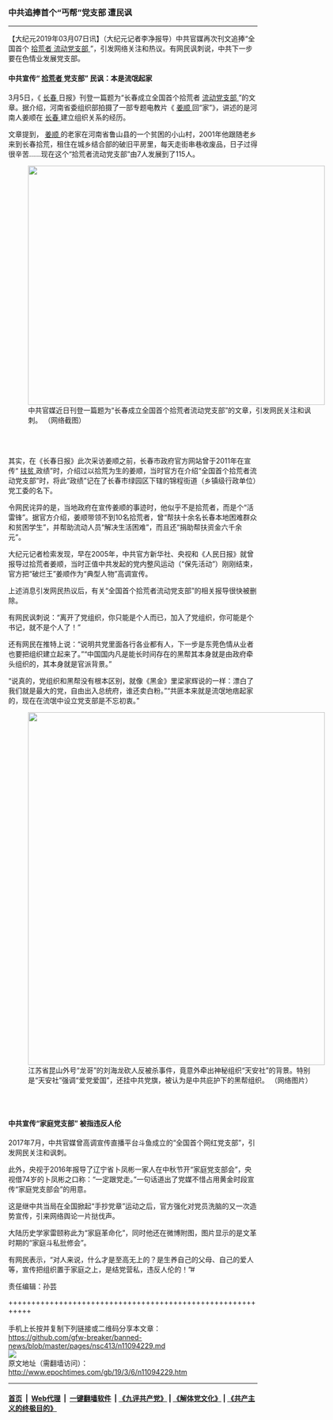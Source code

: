 ### 中共追捧首个“丐帮”党支部 遭民讽
------------------------

<p>
 【大纪元2019年03月07日讯】（大纪元记者李净报导）中共官媒再次刊文追捧“全国首个
 <a href="http://www.epochtimes.com/gb/tag/%E6%8B%BE%E8%8D%92%E8%80%85.html">
  拾荒者
 </a>
 <a href="http://www.epochtimes.com/gb/tag/%E6%B5%81%E5%8A%A8%E5%85%9A%E6%94%AF%E9%83%A8.html">
  流动党支部
 </a>
 ”，引发网络关注和热议。有网民讽刺说，中共下一步要在色情业发展党支部。
</p>
<h4>
 中共宣传“
 <a href="http://www.epochtimes.com/gb/tag/%E6%8B%BE%E8%8D%92%E8%80%85.html">
  拾荒者
 </a>
 党支部” 民讽：本是流氓起家
</h4>
<p>
 3月5日，《
 <a href="http://www.epochtimes.com/gb/tag/%E9%95%BF%E6%98%A5.html">
  长春
 </a>
 日报》刊登一篇题为“长春成立全国首个拾荒者
 <a href="http://www.epochtimes.com/gb/tag/%E6%B5%81%E5%8A%A8%E5%85%9A%E6%94%AF%E9%83%A8.html">
  流动党支部
 </a>
 ”的文章。据介绍，河南省委组织部拍摄了一部专题电教片《
 <a href="http://www.epochtimes.com/gb/tag/%E5%A7%9C%E9%A1%BA.html">
  姜顺
 </a>
 回“家”》，讲述的是河南人姜顺在
 <a href="http://www.epochtimes.com/gb/tag/%E9%95%BF%E6%98%A5.html">
  长春
 </a>
 建立组织关系的经历。
</p>
<p>
 文章提到，
 <a href="http://www.epochtimes.com/gb/tag/%E5%A7%9C%E9%A1%BA.html">
  姜顺
 </a>
 的老家在河南省鲁山县的一个贫困的小山村，2001年他跟随老乡来到长春拾荒，租住在城乡结合部的破旧平房里，每天走街串巷收废品，日子过得很辛苦……现在这个“拾荒者流动党支部”由7人发展到了115人。
</p>
<figure class="wp-caption aligncenter" id="attachment_11094302" style="width: 600px">
 <a href="http://i.epochtimes.com/assets/uploads/2019/03/4a20719bf53014a8a109ccb9483e39d8-e1551908128930.jpg">
  <img alt="" class="size-full wp-image-11094302" height="483" src="http://i.epochtimes.com/assets/uploads/2019/03/4a20719bf53014a8a109ccb9483e39d8-e1551908128930.jpg" width="600"/>
 </a>
 <br/><figcaption class="wp-caption-text">
  中共官媒近日刊登一篇题为“长春成立全国首个拾荒者流动党支部”的文章，引发网民关注和讽刺。 （网络截图）
 </figcaption><br/>
</figure><br/>
<p>
 其实，在《长春日报》此次采访姜顺之前，长春市政府官方网站曾于2011年在宣传“
 <a href="http://www.epochtimes.com/gb/tag/%E6%89%B6%E8%B4%AB.html">
  扶贫
 </a>
 政绩”时，介绍过以拾荒为生的姜顺，当时官方在介绍“全国首个拾荒者流动党支部”时，将此“政绩”记在了长春市绿园区下辖的锦程街道（乡镇级行政单位）党工委的名下。
</p>
<p>
 令网民诧异的是，当地政府在宣传姜顺的事迹时，他似乎不是拾荒者，而是个“活雷锋”。据官方介绍，姜顺带领不到10名拾荒者，曾“帮扶十余名长春本地困难群众和贫困学生”，并帮助流动人员“解决生活困难”，而且还“捐助帮扶资金六千余元”。
</p>
<p>
 大纪元记者检索发现，早在2005年，中共官方新华社、央视和《人民日报》就曾报导过拾荒者姜顺，当时正值中共发起的党内整风运动（“保先活动”）刚刚结束，官方把“破烂王”姜顺作为“典型人物”高调宣传。
</p>
<p>
 上述消息引发网民热议后，有关“全国首个拾荒者流动党支部”的相关报导很快被删除。
</p>
<p>
 有网民讽刺说：“离开了党组织，你只能是个人而已，加入了党组织，你可能是个书记，就不是个人了！”
</p>
<p>
 还有网民在推特上说：“说明共党里面各行各业都有人，下一步是东莞色情从业者也要把组织建立起来了。”“中国国内凡是能长时间存在的黑帮其本身就是由政府牵头组织的，其本身就是官派背景。”
</p>
<p>
 “说真的，党组织和黑帮没有根本区别，就像《黑金》里梁家辉说的一样：漂白了我们就是最大的党，自由出入总统府，谁还卖白粉。”“共匪本来就是流氓地痞起家的，现在在流氓中设立党支部是不忘初衷。”
</p>
<figure class="wp-caption aligncenter" id="attachment_11094310" style="width: 600px">
 <a href="http://i.epochtimes.com/assets/uploads/2019/03/aad0b4d7e43490e12373cb9fdccb3c54-e1551908278121.jpg">
  <img alt="" class="size-full wp-image-11094310" height="712" src="http://i.epochtimes.com/assets/uploads/2019/03/aad0b4d7e43490e12373cb9fdccb3c54-e1551908278121.jpg" width="600"/>
 </a>
 <br/><figcaption class="wp-caption-text">
  江苏省昆山外号“龙哥”的刘海龙砍人反被杀事件，竟意外牵出神秘组织“天安社”的背景。特别是“天安社”强调“爱党爱国”，还挂中共党旗，被认为是中共庇护下的黑帮组织。 （网络图片）
 </figcaption><br/>
</figure><br/>
<h4>
 中共宣传“家庭党支部” 被指违反人伦
</h4>
<p>
 2017年7月，中共官媒曾高调宣传直播平台斗鱼成立的“全国首个网红党支部”，引发网民关注和讽刺。
</p>
<p>
 此外，央视于2016年报导了辽宁省卜凤彬一家人在中秋节开“家庭党支部会”，央视借74岁的卜凤彬之口称：“一定跟党走。”一句话道出了党媒不惜占用黄金时段宣传“家庭党支部会”的用意。
</p>
<p>
 这是继中共当局在全国掀起“手抄党章”运动之后，官方强化对党员洗脑的又一次造势宣传，引来网络舆论一片挞伐声。
</p>
<p>
 大陆历史学家雷颐称此为“家庭革命化”，同时他还在微博附图，图片显示的是文革时期的“家庭斗私批修会”。
</p>
<p>
 有网民表示，“对人来说，什么才是至高无上的？是生养自己的父母、自己的爱人等，宣传把组织置于家庭之上，是结党营私，违反人伦的！”#
</p>
<p>
 责任编辑：孙芸
</p>

+++++++++++++++++++++++++++++++++++++++++++++++++++++++++++<br/><br/>
手机上长按并复制下列链接或二维码分享本文章：<br/>
https://github.com/gfw-breaker/banned-news/blob/master/pages/nsc413/n11094229.md <br/>
<a href='https://github.com/gfw-breaker/banned-news/blob/master/pages/nsc413/n11094229.md'><img src='https://github.com/gfw-breaker/banned-news/blob/master/pages/nsc413/n11094229.md.png'/></a> <br/>
原文地址（需翻墙访问）：http://www.epochtimes.com/gb/19/3/6/n11094229.htm


------------------------
#### [首页](https://github.com/gfw-breaker/banned-news/blob/master/README.md) &nbsp;|&nbsp; [Web代理](https://github.com/labour-camp/helloworld) &nbsp;|&nbsp; [一键翻墙软件](https://github.com/gfw-breaker/nogfw/blob/master/README.md) &nbsp;| [《九评共产党》](https://github.com/gfw-breaker/9ping.md/blob/master/README.md#九评之一评共产党是什么) | [《解体党文化》](https://github.com/gfw-breaker/jtdwh.md/blob/master/README.md) | [《共产主义的终极目的》](https://github.com/gfw-breaker/gczydzjmd.md/blob/master/README.md)

